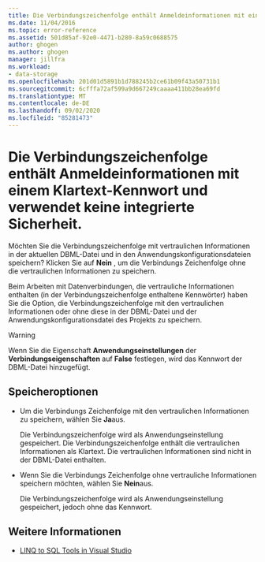 ```yaml
---
title: Die Verbindungszeichenfolge enthält Anmeldeinformationen mit einem Klartext-Kennwort und verwendet keine integrierte Sicherheit.
ms.date: 11/04/2016
ms.topic: error-reference
ms.assetid: 501d85af-92e0-4471-b280-8a59c0688575
author: ghogen
ms.author: ghogen
manager: jillfra
ms.workload:
- data-storage
ms.openlocfilehash: 201d01d5891b1d788245b2ce61b09f43a50731b1
ms.sourcegitcommit: 6cfffa72af599a9d667249caaaa411bb28ea69fd
ms.translationtype: MT
ms.contentlocale: de-DE
ms.lasthandoff: 09/02/2020
ms.locfileid: "85281473"
---
```

# <a name="the-connection-string-contains-credentials-with-a-clear-text-password-and-is-not-using-integrated-security"></a>Die Verbindungszeichenfolge enthält Anmeldeinformationen mit einem Klartext-Kennwort und verwendet keine integrierte Sicherheit.

Möchten Sie die Verbindungszeichenfolge mit vertraulichen Informationen in der aktuellen DBML-Datei und in den Anwendungskonfigurationsdateien speichern?  Klicken Sie auf **Nein** , um die Verbindungs Zeichenfolge ohne die vertraulichen Informationen zu speichern.

Beim Arbeiten mit Datenverbindungen, die vertrauliche Informationen enthalten (in der Verbindungszeichenfolge enthaltene Kennwörter) haben Sie die Option, die Verbindungszeichenfolge mit den vertraulichen Informationen oder ohne diese in der DBML-Datei und der Anwendungskonfigurationsdatei des Projekts zu speichern.

> [!WARNING]
> Wenn Sie die Eigenschaft **Anwendungseinstellungen** der **Verbindungseigenschaften** auf **False** festlegen, wird das Kennwort der DBML-Datei hinzugefügt.

## <a name="save-options"></a>Speicheroptionen

- Um die Verbindungs Zeichenfolge mit den vertraulichen Informationen zu speichern, wählen Sie **Ja**aus.

   Die Verbindungszeichenfolge wird als Anwendungseinstellung gespeichert. Die Verbindungszeichenfolge enthält die vertraulichen Informationen als Klartext. Die vertraulichen Informationen sind nicht in der DBML-Datei enthalten.

- Wenn Sie die Verbindungs Zeichenfolge ohne vertrauliche Informationen speichern möchten, wählen Sie **Nein**aus.

   Die Verbindungszeichenfolge wird als Anwendungseinstellung gespeichert, jedoch ohne das Kennwort.

## <a name="see-also"></a>Weitere Informationen

- [LINQ to SQL Tools in Visual Studio](../data-tools/linq-to-sql-tools-in-visual-studio2.md)
